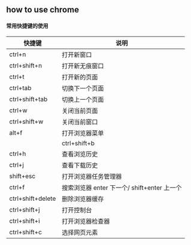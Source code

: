 ## how to use chrome

#### 常用快捷键的使用

| 快捷键 | 说明 |
| --- | --- |
| ctrl+n | 打开新窗口 | 
| ctrl+shift+n | 打开新无痕窗口 |
| ctrl+t | 打开新的页面 |
| ctrl+tab | 切换下一个页面 |
| ctrl+shift+tab | 切换上一个页面 |
| ctrl+w | 关闭当前页面 |
| ctrl+shift+w | 关闭当前窗口 |
| alt+f | 打开浏览器菜单 |
    | ctrl+shift+b | 书签栏切换 |
| ctrl+h | 查看浏览历史 |
| ctrl+j | 查看下载历史 |
| shift+esc | 打开浏览器任务管理器 |
| ctrl+f | 搜索浏览器  enter 下一个/ shift+enter 上一个 |
| ctrl+shift+delete | 删除浏览器缓存 |
| ctrl+shift+j | 打开控制台 |
| ctrl+shift+i | 打开浏览器检查器 |
| ctrl+shift+c | 选择网页元素 |
